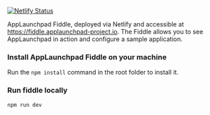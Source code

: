[![Netlify Status](https://api.netlify.com/api/v1/badges/6e36180d-2486-4daf-80a5-90a0ab363992/deploy-status)](https://app.netlify.com/sites/relaxed-kowalevski-49f468/deploys)

AppLaunchpad Fiddle, deployed via Netlify and accessible at https://fiddle.applaunchpad-project.io.
The Fiddle allows you to see AppLaunchpad in action and configure a sample application.

### Install AppLaunchpad Fiddle on your machine

Run the `npm install` command in the root folder to install it.

### Run fiddle locally
`npm run dev`
